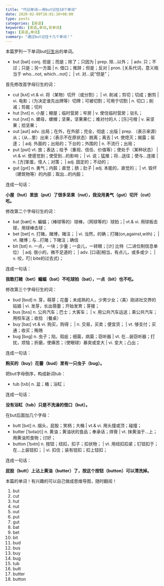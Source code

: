 ```yaml
---
title: "巧记单词——用but记住10个单词"
date: 2020-02-09T16:01:10+08:00
type: posts
categories: [英语]
keywords: [英语,单词,背单词]
tags: [英语,单词]
summary: "通过but记住十几个单词！"
---
```

本篇罗列一下单词but[衍生](https://www.jianshu.com/p/38f5a4b6943c)出的单词。

* but [bət] conj. 但是；而是；除了；只因为 | prep. 除…以外； | adv. 只；不过；只是；另一方面 | n. 借口；推辞；但是；反对 | pron. [关系代词，意义相当于 who…not, which…not]； | vt. 对…说“但是”；

首先修改首字母衍生的词：

* cut [kʌt] vt.& vi. 将（某物）切开（或分割）； | vt. 削减；剪切；切成；删剪 | vi. 电影；（为决定谁先出牌等）切牌；可被切割；可用于切割 | n. 切口；削减；剪裁；切片
* hut [hʌt] n. 小屋；棚屋；临时营房；牢房 | v. 使住临时营房；驻扎；
* nut [nʌt] n. 螺母，螺帽；坚果，坚果果仁；难对付的人；[乐]弓根 | v. 采坚果；拾坚果；
* out [aʊt] adv. 出局；在外，在外部；完全，彻底；出版 | prep. （表示来源）从；（从…里）出来；（表示不在原状态）脱离；离去 | vt. 使熄灭；揭露；驱逐； | adj. 外面的；出局的；下台的；外围的 | n. 不流行；出局；
* put [pʊt] vt. 放；表达；给予（重视、信任、价值等）；使处于（某种状态） | vt.& vi. 使感觉到；使受到…的影响； | vi. 说；猛推；将…送往；使与…连接 | n. [方]笨蛋，怪人；对策； | adj. 固定的；不动的；
* gut [gʌt] n. 勇气；内脏；直觉；肠；肚子 | adj. 本能的，直觉的； | vt. 毁坏（建筑物等）的内部；取出…的内脏；

连成一句话：

**小屋（hut）里放（put）了很多坚果（nut），我没用勇气（gut）切开（cut）吃。**

修改第二个字母衍生的词：

* bat [bæt] n. 蝙蝠；（棒球等的）球棒，（网球等的）球拍；| vt.& vi. 用球板击球，用球棒击球；
* bet [bet] n. 打赌，赌博，赌注； | vi. 当然，的确；打赌(on,against,with)； | vt. 赌博；与…打赌；下赌注；确信
* bit [bɪt] n. 一点，一块；少量；一会儿，一转眼；[计] 比特（二进位制信息单位） | adj. 很小的，微不足道的； | adv. [口语]相当，有点儿，或多或少； | v. 咬，叮( bite的过去式)；

连成一句话：

**我敢打赌（bet）蝙蝠（bat）不吃球拍（bat），一点（bit）也不吃。**

修改第三个字母衍生的词：

* bud [bʌd] n. 芽，萌芽；花蕾；未成熟的人，少男少女；〈美〉刚进社交界的姑娘 | vi. 发芽，长出蓓蕾；开始发育；芽接；
* bus [bʌs] n. 公共汽车；巴士；大客车； | v. 用公共汽车运送；乘公共汽车；用校车送；收拾 （餐桌）
* buy [baɪ] vt.& vi. 购买，购得； | n. 交易，买卖；便宜货； | vt. 够支付；买通；收买；贿赂
* bug [bʌg] n. 虫子；陷，瑕疵；细菌，病菌；窃听器 | vt. 在…装窃听器；打扰，烦恼；折磨，使痛苦；（使眼球）暴突或变大 | vi. 变大；凸出；

连成一句话：

**购买的（buy）花蕾（bud）里有一只虫子（bug）。**

把but字母倒序，构成新词tub：

* tub [tʌb] n. 盆；桶；浴缸；

连成一句话：

**没有浴缸（tub）只是不洗澡的借口（but）。**

在but后面加几个字母：

* butt [bʌt] n. 烟头，屁股；笑柄；大桶 | vt.& vi. 用头撞或顶；碰撞；
* butter [ˈbʌtə(r)] n. 黄油；黄油状的食品；奉承话；焊膏 | vt. 抹黄油于…上；用黄油煎食物；讨好；
* button [ˈbʌtn] n. 按钮；纽扣，扣子；扣状物； | vt. 用纽扣扣紧；钉钮扣于；在…上装钮扣； | vi. 扣住；装有钮扣；扣上钮扣；

连成一句话：

**屁股（butt）上沾上黄油（butter）了，按这个按钮（button）可以清洗掉。**

本篇的单词！有兴趣的可以自己做成思维导图，随时翻阅！
1. but
1. cut
1. hut
1. nut
1. out
1. put
1. gut
1. bat
1. bet
1. bit
1. bud
1. bus
1. buy
1. bug
1. tub
1. butt
1. butter
1. button
